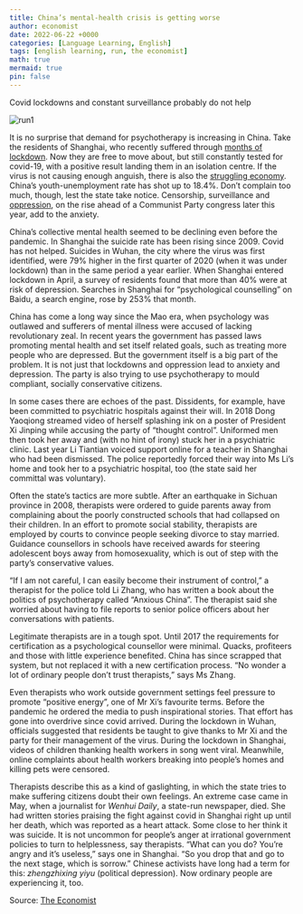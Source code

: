 ```yaml
---
title: China’s mental-health crisis is getting worse
author: economist
date: 2022-06-22 +0000
categories: [Language Learning, English]
tags: [english learning, run, the economist]
math: true
mermaid: true
pin: false
---
```


Covid lockdowns and constant surveillance probably do not help

![run1](/assets/img/posts/202206/20220625_CND001.avif)

It is no surprise that demand for psychotherapy is increasing in China. Take the residents of Shanghai, who recently suffered through [months of lockdown](https://www.economist.com/china/shanghais-covid-19-lockdown-is-not-even-close-to-over/21809221). Now they are free to move about, but still constantly tested for covid-19, with a positive result landing them in an isolation centre. If the virus is not causing enough anguish, there is also the [struggling economy](https://www.economist.com/briefing/2022/05/26/china-is-trying-to-protect-its-economy-from-western-pressure). China’s youth-unemployment rate has shot up to 18.4%. Don’t complain too much, though, lest the state take notice. Censorship, surveillance and [oppression](https://www.economist.com/china/2022/05/14/china-builds-a-self-repressing-society), on the rise ahead of a Communist Party congress later this year, add to the anxiety.



China’s collective mental health seemed to be declining even before the pandemic. In Shanghai the suicide rate has been rising since 2009. Covid has not helped. Suicides in Wuhan, the city where the virus was first identified, were 79% higher in the first quarter of 2020 (when it was under lockdown) than in the same period a year earlier. When Shanghai entered lockdown in April, a survey of residents found that more than 40% were at risk of depression. Searches in Shanghai for “psychological counselling” on Baidu, a search engine, rose by 253% that month.



China has come a long way since the Mao era, when psychology was outlawed and sufferers of mental illness were accused of lacking revolutionary zeal. In recent years the government has passed laws promoting mental health and set itself related goals, such as treating more people who are depressed. But the government itself is a big part of the problem. It is not just that lockdowns and oppression lead to anxiety and depression. The party is also trying to use psychotherapy to mould compliant, socially conservative citizens.



In some cases there are echoes of the past. Dissidents, for example, have been committed to psychiatric hospitals against their will. In 2018 Dong Yaoqiong streamed video of herself splashing ink on a poster of President Xi Jinping while accusing the party of “thought control”. Uniformed men then took her away and (with no hint of irony) stuck her in a psychiatric clinic. Last year Li Tiantian voiced support online for a teacher in Shanghai who had been dismissed. The police reportedly forced their way into Ms Li’s home and took her to a psychiatric hospital, too (the state said her committal was voluntary).



Often the state’s tactics are more subtle. After an earthquake in Sichuan province in 2008, therapists were ordered to guide parents away from complaining about the poorly constructed schools that had collapsed on their children. In an effort to promote social stability, therapists are employed by courts to convince people seeking divorce to stay married. Guidance counsellors in schools have received awards for steering adolescent boys away from homosexuality, which is out of step with the party’s conservative values.



“If I am not careful, I can easily become their instrument of control,” a therapist for the police told Li Zhang, who has written a book about the politics of psychotherapy called “Anxious China”. The therapist said she worried about having to file reports to senior police officers about her conversations with patients.



Legitimate therapists are in a tough spot. Until 2017 the requirements for certification as a psychological counsellor were minimal. Quacks, profiteers and those with little experience benefited. China has since scrapped that system, but not replaced it with a new certification process. “No wonder a lot of ordinary people don’t trust therapists,” says Ms Zhang.



Even therapists who work outside government settings feel pressure to promote “positive energy”, one of Mr Xi’s favourite terms. Before the pandemic he ordered the media to push inspirational stories. That effort has gone into overdrive since covid arrived. During the lockdown in Wuhan, officials suggested that residents be taught to give thanks to Mr Xi and the party for their management of the virus. During the lockdown in Shanghai, videos of children thanking health workers in song went viral. Meanwhile, online complaints about health workers breaking into people’s homes and killing pets were censored.



Therapists describe this as a kind of gaslighting, in which the state tries to make suffering citizens doubt their own feelings. An extreme case came in May, when a journalist for *Wenhui Daily*, a state-run newspaper, died. She had written stories praising the fight against covid in Shanghai right up until her death, which was reported as a heart attack. Some close to her think it was suicide. It is not uncommon for people’s anger at irrational government policies to turn to helplessness, say therapists. “What can you do? You’re angry and it’s useless,” says one in Shanghai. “So you drop that and go to the next stage, which is sorrow.” Chinese activists have long had a term for this: *zhengzhixing yiyu* (political depression). Now ordinary people are experiencing it, too. 







Source: [The Economist](https://www.economist.com/china/2022/06/21/chinas-mental-health-crisis-is-getting-worse)


